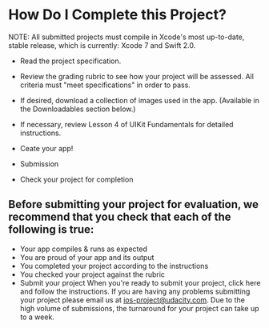 # How Do I Complete this Project?

NOTE: All submitted projects must compile in Xcode's most up-to-date, stable release, which is currently: Xcode 7 and Swift 2.0.

* Read the project specification.
* Review the grading rubric to see how your project will be assessed. All criteria must "meet specifications" in order to pass.
* If desired, download a collection of images used in the app. (Available in the Downloadables section below.)
* If necessary, review Lesson 4 of UIKit Fundamentals for detailed instructions.
* Ceate your app!
* Submission

* Check your project for completion

## Before submitting your project for evaluation, we recommend that you check that each of the following is true:

* Your app compiles & runs as expected
* You are proud of your app and its output
* You completed your project according to the instructions
* You checked your project against the rubric
* Submit your project When you're ready to submit your project, click here and follow the instructions. If you are having any problems submitting your project please email us at ios-project@udacity.com. Due to the high volume of submissions, the turnaround for your project can take up to a week.